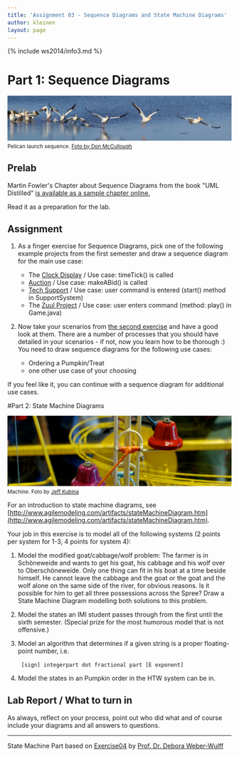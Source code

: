 ```yaml
---
title: 'Assignment 03 - Sequence Diagrams and State Machine Diagrams'
author: kleinen
layout: page
---
```

{% include ws2014/info3.md %}
# Part 1: Sequence Diagrams

![Launch Sequence](images/sequence.jpg)
<small class = "float-right">Pelican launch sequence. [Foto by Don McCullough ](http://www.flickr.com/photos/69214385@N04/9172233502)</small>

## Prelab


Martin Fowler's Chapter about Sequence Diagrams from the book "UML Distilled" [is available as a sample chapter online.](http://www.informit.com/articles/article.aspx?p=169507)

Read it as a preparation for the lab.

## Assignment

1. As a finger exercise for Sequence Diagrams, pick one of the following example projects from the first semester and draw a sequence diagram for the main use case:
    * The [Clock Display](https://github.com/htw-imi-info1/chapter03/tree/master/clock-display-with-GUI) / Use case:         timeTick() is called
    * [Auction](https://github.com/htw-imi-info1/chapter04/tree/master/auction) / Use case: makeABid() is called
    * [Tech Support](https://github.com/htw-imi-info1/exercise07/tree/master/tech-support) / Use case: user command is         entered (start() method in SupportSystem)
    * The [Zuul Project](https://github.com/htw-imi-info1/exercise10) /         Use case: user enters command (method: play() in Game.java)

2. Now take your scenarios from [the second exercise](lab-02.html)  and have a good look at them. There are a number of processes that you should have detailed in your scenarios - if not, now you learn how to be thorough :) You need to draw sequence diagrams for the following use cases:
    * Ordering a Pumpkin/Treat
    * one other use case of your choosing

If you feel like it, you can continue with a sequence diagram for additional use cases.


#Part 2:  State Machine Diagrams

![Machine](images/machine.jpg "machine")
<small class = "float-right">Machine. Foto by [Jeff Kubina](http://www.flickr.com/photos/kubina/278696130)</small>

For an introduction to state machine diagrams, see [http://www.agilemodeling.com/artifacts/stateMachineDiagram.htm](http://www.agilemodeling.com/artifacts/stateMachineDiagram.htm).

Your job in this exercise is to model all of the following systems (2 points per system for 1-3, 4 points for system 4):

1. Model the modified goat/cabbage/wolf problem: The farmer is in Schöneweide and wants to get his goat, his cabbage and his wolf over to Oberschöneweide. Only one thing can fit in his boat at a time beside himself. He cannot leave the cabbage and the goat or the goat and the wolf alone on the same side of the river, for obvious reasons. Is it possible for him to get all three possessions across the Spree? Draw a State Machine Diagram modelling both solutions to this problem.
2. Model the states an IMI student passes through from the first until the sixth semester. (Special prize for the most humorous model that is not offensive.)
3. Model an algorithm that determines if a given string is a proper floating-point number, i.e.

        [sign] integerpart dot fractional part [E exponent]
4. Model the states in an Pumpkin order in the HTW system can be in.


## Lab Report / What to turn in

As always, reflect on your process, point out who did what and of course include your diagrams and all answers to questions.

***

State Machine Part based on [Exercise04][3] by [Prof. Dr. Debora Weber-Wulff][4]

[3]: http://www.f4.fhtw-berlin.de/~weberwu/se/Labs/Ex4.shtml
[4]: http://www.f4.htw-berlin.de/~weberwu/
